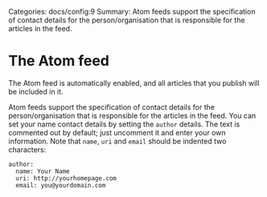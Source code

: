 Categories: docs/config:9
Summary: Atom feeds support the specification of contact details for the person/organisation that is responsible for the articles in the feed.

# The Atom feed

The Atom feed is automatically enabled, and all articles that you
publish will be included in it.

Atom feeds support the specification of contact details for the
person/organisation that is responsible for the articles in the feed.
You can set your name contact details by setting the `author` details.
The text is commented out by default; just uncomment it and enter your
own information. Note that `name`, `uri` and `email` should be indented
two characters:

    author:
      name: Your Name
      uri: http://yourhomepage.com
      email: you@yourdomain.com


